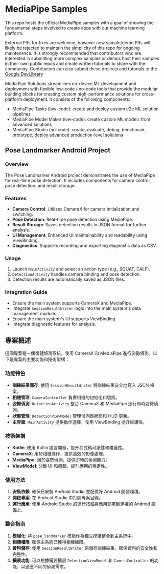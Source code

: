 # MediaPipe Samples

This repo hosts the official MediaPipe samples with a goal of showing the fundamental steps involved to create apps with our machine learning platform.

External PRs for fixes are welcome, however new sample/demo PRs will likely be rejected to maintain the simplicity of this repo for ongoing maintenance. It is strongly recommended that contributors who are interested in submitting more complex samples or demos host their samples in their own public repos and create written tutorials to share with the community. Contributors can also submit these projects and tutorials to the [Google DevLibrary](https://devlibrary.withgoogle.com/)

MediaPipe Solutions streamlines on-device ML development and deployment with flexible low-code / no-code tools that provide the modular building blocks for creating custom high-performance solutions for cross-platform deployment. It consists of the following components:
* MediaPipe Tasks (low-code): create and deploy custom e2e ML solution pipelines
* MediaPipe Model Maker (low-code): create custom ML models from advanced solutions
* MediaPipe Studio (no-code): create, evaluate, debug, benchmark, prototype, deploy advanced production-level solutions

## Pose Landmarker Android Project

### Overview

The Pose Landmarker Android project demonstrates the use of MediaPipe for real-time pose detection. It includes components for camera control, pose detection, and result storage.

### Features

- **Camera Control**: Utilizes CameraX for camera initialization and switching.
- **Pose Detection**: Real-time pose detection using MediaPipe.
- **Result Storage**: Saves detection results in JSON format for further analysis.
- **UI Management**: Enhanced UI maintainability and readability using ViewBinding.
- **Diagnostics**: Supports recording and exporting diagnostic data as CSV.

### Usage

1. Launch `MainActivity` and select an action type (e.g., SQUAT, CALF).
2. `DetectionActivity` handles camera binding and pose detection.
3. Detection results are automatically saved as JSON files.

### Integration Guide

- Ensure the main system supports CameraX and MediaPipe.
- Integrate `SessionResultWriter` logic into the main system's data management module.
- Ensure the main system's UI supports ViewBinding.
- Integrate diagnostic features for analysis.

## 專案概述

這個專案是一個復健偵測系統，使用 CameraX 和 MediaPipe 進行姿勢偵測。以下是專案的主要功能和技術架構：

### 功能特色
- **訓練結果儲存**: 使用 `SessionResultWriter` 將訓練結果安全地寫入 JSON 檔案。
- **相機管理**: `CameraController` 負責相機的初始化和切換。
- **姿勢偵測**: `DetectionActivity` 整合 CameraX 和 MediaPipe 進行即時姿勢偵測。
- **狀態管理**: `DetectionViewModel` 管理偵測器狀態和 HUD 更新。
- **主界面**: `MainActivity` 提供動作選擇，使用 ViewBinding 提升維護性。

### 技術架構
- **Kotlin**: 使用 Kotlin 語言開發，提升程式碼可讀性和維護性。
- **CameraX**: 用於相機操作，提供高效的影像處理。
- **MediaPipe**: 用於姿勢偵測，提供即時的偵測能力。
- **ViewModel**: 分離 UI 和邏輯，提升應用的穩定性。

### 使用方法

1. **安裝依賴**: 確保已安裝 Android Studio 並配置好 Android 開發環境。
2. **開啟專案**: 在 Android Studio 中打開專案目錄。
3. **運行應用**: 使用 Android Studio 的運行按鈕將應用部署到連接的 Android 設備上。

### 整合指南

1. **模組化**: 將 `pose_landmarker` 模組作為獨立模組整合到主系統中。
2. **相機權限**: 確保主系統已獲得相機權限。
3. **資料儲存**: 使用 `SessionResultWriter` 來儲存訓練結果，確保資料的安全性和完整性。
4. **擴展功能**: 可以根據需要擴展 `DetectionViewModel` 和 `CameraController` 的功能，以適應不同的偵測需求。
